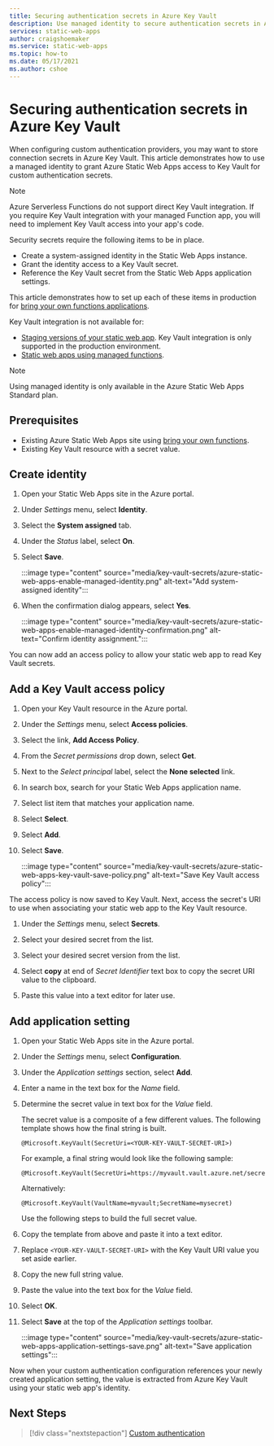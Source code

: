 ```yaml
---
title: Securing authentication secrets in Azure Key Vault
description: Use managed identity to secure authentication secrets in Azure Key Vault.
services: static-web-apps
author: craigshoemaker
ms.service: static-web-apps
ms.topic: how-to
ms.date: 05/17/2021
ms.author: cshoe
---
```


# Securing authentication secrets in Azure Key Vault

When configuring custom authentication providers, you may want to store connection secrets in Azure Key Vault. This article demonstrates how to use a managed identity to grant Azure Static Web Apps access to Key Vault for custom authentication secrets.

> [!NOTE]
> Azure Serverless Functions do not support direct Key Vault integration. If you require Key Vault integration with your managed Function app, you will need to implement Key Vault access into your app's code.

Security secrets require the following items to be in place.

- Create a system-assigned identity in the Static Web Apps instance.
- Grant the identity access to a Key Vault secret.
- Reference the Key Vault secret from the Static Web Apps application settings.

This article demonstrates how to set up each of these items in production for [bring your own functions applications](./functions-bring-your-own.md).

Key Vault integration is not available for:

- [Staging versions of your static web app](./review-publish-pull-requests.md). Key Vault integration is only supported in the production environment.
- [Static web apps using managed functions](./apis-functions.md).

> [!NOTE]
> Using managed identity is only available in the Azure Static Web Apps Standard plan.

## Prerequisites

- Existing Azure Static Web Apps site using [bring your own functions](./functions-bring-your-own.md).
- Existing Key Vault resource with a secret value.

## Create identity

1. Open your Static Web Apps site in the Azure portal.

1. Under _Settings_ menu, select **Identity**.

1. Select the **System assigned** tab.

2. Under the _Status_ label, select **On**.

3. Select **Save**.

    :::image type="content" source="media/key-vault-secrets/azure-static-web-apps-enable-managed-identity.png" alt-text="Add system-assigned identity":::

4. When the confirmation dialog appears, select **Yes**.

    :::image type="content" source="media/key-vault-secrets/azure-static-web-apps-enable-managed-identity-confirmation.png" alt-text="Confirm identity assignment.":::

You can now add an access policy to allow your static web app to read Key Vault secrets.

## Add a Key Vault access policy

1. Open your Key Vault resource in the Azure portal.

1. Under the _Settings_ menu, select **Access policies**.

1. Select the link, **Add Access Policy**.

1. From the _Secret permissions_ drop down, select **Get**.

1. Next to the _Select principal_ label, select the **None selected** link.

1. In search box, search for your Static Web Apps application name.

1. Select list item that matches your application name.

2. Select **Select**.

3. Select **Add**.

4. Select **Save**.

    :::image type="content" source="media/key-vault-secrets/azure-static-web-apps-key-vault-save-policy.png" alt-text="Save Key Vault access policy":::

The access policy is now saved to Key Vault. Next, access the secret's URI to use when associating your static web app to the Key Vault resource.

1. Under the _Settings_ menu, select **Secrets**.

1. Select your desired secret from the list.

1. Select your desired secret version from the list.

2. Select **copy** at end of _Secret Identifier_ text box to copy the secret URI value to the clipboard.

3. Paste this value into a text editor for later use.

## Add application setting

1. Open your Static Web Apps site in the Azure portal.

1. Under the _Settings_ menu, select **Configuration**.

2. Under the _Application settings_ section, select **Add**.

3. Enter a name in the text box for the _Name_ field.

4. Determine the secret value in text box for the _Value_ field.

    The secret value is a composite of a few different values. The following template shows how the final string is built.

    ```text
    @Microsoft.KeyVault(SecretUri=<YOUR-KEY-VAULT-SECRET-URI>)
    ```
    For example, a final string would look like the following sample:

    ```
    @Microsoft.KeyVault(SecretUri=https://myvault.vault.azure.net/secrets/mysecret/)
    ```

    Alternatively:

    ```
    @Microsoft.KeyVault(VaultName=myvault;SecretName=mysecret)
    ```

    Use the following steps to build the full secret value.

5. Copy the template from above and paste it into a text editor.

6. Replace `<YOUR-KEY-VAULT-SECRET-URI>` with the Key Vault URI value you set aside earlier.

7. Copy the new full string value.

8. Paste the value into the text box for the _Value_ field.

9. Select **OK**.

10. Select **Save** at the top of the _Application settings_ toolbar.

    :::image type="content" source="media/key-vault-secrets/azure-static-web-apps-application-settings-save.png" alt-text="Save application settings":::

Now when your custom authentication configuration references your newly created application setting, the value is extracted from Azure Key Vault using your static web app's identity.

## Next Steps

> [!div class="nextstepaction"]
> [Custom authentication](./authentication-custom.md)
